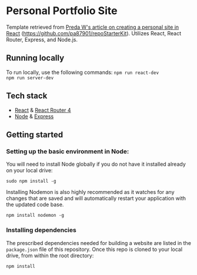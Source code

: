 # Personal Portfolio Site

Template retrieved from [Preda W's article on creating a personal site in React](https://medium.com/@Preda/getting-started-on-building-a-personal-website-with-react-b44ee93b1710) (https://github.com/pa87901/repoStarterKit). Utilizes React, React Router, Express, and Node.js.

## Running locally
To run locally, use the following commands:
`npm run react-dev`  
`npm run server-dev`

## Tech stack
* [React](https://github.com/facebook/react) & [React Router 4](https://github.com/ReactTraining/react-router)
* [Node](https://github.com/nodejs) & [Express](https://github.com/expressjs/express)



## Getting started

### Setting up the basic environment in Node:
You will need to install Node globally if you do not have it installed already on your local drive:
```
sudo npm install -g
```
Installing Nodemon is also highly recommended as it watches for any changes that are saved and will automatically restart your application with the updated code base.
```
npm install nodemon -g 
```

### Installing dependencies
The prescribed dependencies needed for building a website are listed in the `package.json` file of this repository.
Once this repo is cloned to your local drive, from within the root directory:
```
npm install
```
